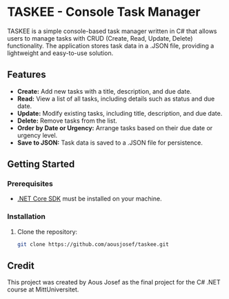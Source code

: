 # TASKEE - Console Task Manager

TASKEE is a simple console-based task manager written in C# that allows users to manage tasks with CRUD (Create, Read, Update, Delete) functionality. The application stores task data in a .JSON file, providing a lightweight and easy-to-use solution.

## Features

- **Create:** Add new tasks with a title, description, and due date.
- **Read:** View a list of all tasks, including details such as status and due date.
- **Update:** Modify existing tasks, including title, description, and due date.
- **Delete:** Remove tasks from the list.
- **Order by Date or Urgency:** Arrange tasks based on their due date or urgency level.
- **Save to JSON:** Task data is saved to a .JSON file for persistence.

## Getting Started

### Prerequisites

- [.NET Core SDK](https://dotnet.microsoft.com/download) must be installed on your machine.

### Installation

1. Clone the repository:

   ```bash
   git clone https://github.com/aousjosef/taskee.git
   ```

## Credit   
This project was created by Aous Josef as the final project for the C# .NET course at MittUniversitet.

